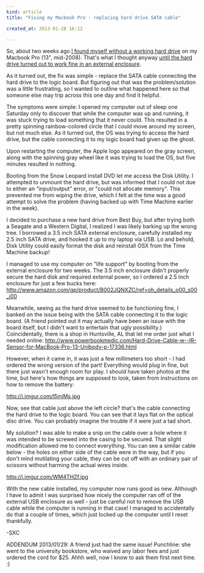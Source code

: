 ```yaml
---
kind: article
title: "Fixing my Macbook Pro - replacing hard drive SATA cable"

created_at: 2013-01-28 16:12

---
```


So, about two weeks ago [I found myself without a working hard drive](https://www.facebook.com/steven.clontz/posts/10101144733985781) on my Macbook Pro (13", mid-2008). That's what I thought anyway [until the hard drive turned out to work fine in an external enclosure](https://www.facebook.com/steven.clontz/posts/10101146355955341).

As it turned out, the fix was simple - replace the SATA cable connecting the hard drive to the logic board. But figuring out that was the problem/solution was a little frustrating, so I wanted to outline what happened here so that someone else may trip across this one day and find it helpful.

<!-- more -->

The symptoms were simple: I opened my computer out of sleep one Saturday only to discover that while the computer was up and running, it was stuck trying to load something that it never could. This resulted in a pretty spinning rainbow-colored circle that I could move around my screen, but not much else. As it turned out, the OS was trying to access the hard drive, but the cable connecting it to my logic board had given up the ghost.

Upon restarting the computer, the Apple logo appeared on the gray screen, along with the spinning gray wheel like it was trying to load the OS, but five minutes resulted in nothing.

Booting from the Snow Leopard install DVD let me access the Disk Utility. I attempted to unmount the hard drive, but was informed that I could not due to either an "input/output" error, or "could not allocate memory". This prevented me from wiping the drive, which I felt at the time was a good attempt to solve the problem (having backed up with Time Machine earlier in the week).

I decided to purchase a new hard drive from Best Buy, but after trying both a Seagate and a Western Digital, I realized I was likely barking up the wrong tree. I borrowed a 3.5 inch SATA external enclosure, carefully installed my 2.5 inch SATA drive, and hooked it up to my laptop via USB. Lo and behold, Disk Utility could easily format the disk and reinstall OSX from the Time Machine backup!

I managed to use my computer on "life support" by booting from the external enclosure for two weeks. The 3.5 inch enclosure didn't properly secure the hard disk and required external power, so I ordered a 2.5 inch enclosure for just a few bucks here: <http://www.amazon.com/gp/product/B002JQNXZC/ref=oh_details_o00_s00_i00>

Meanwhile, seeing as the hard drive seemed to be functioning fine, I banked on the issue being with the SATA cable connecting it to the logic board. (A friend pointed out it may actually have been an issue with the board itself, but I didn't want to entertain that ugly possibility.) Coincidentally, there is a shop in Huntsville, AL that let me order just what I needed online: <http://www.powerbookmedic.com/Hard-Drive-Cable-w--IR-Sensor-for-MacBook-Pro-13-Unibody-p-17336.html>

However, when it came in, it was just a few millimeters too short - I had ordered the wrong version of the part! Everything would plug in fine, but there just wasn't enough room for play. I should have taken photos at the time, but here's how things are supposed to look, taken from instructions on how to remove the battery:

http://i.imgur.com/l5injMs.jpg

Now, see that cable just above the left circle? that's the cable connecting the hard drive to the logic board. You can see that it lays flat on the optical disc drive. You can probably imagine the trouble if it were just a tad short.

My solution? I was able to make a snip on the cable over a hole where it was intended to be screwed into the casing to be secured. That slight modification allowed me to connect everything. You can see a similar cable below - the holes on either side of the cable were in the way, but if you don't mind mutilating your cable, they can be cut off with an ordinary pair of scissors without harming the actual wires inside.

http://i.imgur.com/WM4THZf.jpg

With the new cable installed, my computer now runs good as new. Although I have to admit I was surprised how nicely the computer ran off of the external USB enclosure as well - just be careful not to remove the USB cable while the computer is running in that case! I managed to accidentally do that a couple of times, which just locked up the computer until I reset thankfully.

-SXC

ADDENDUM 2013/01/29: A friend just had the same issue! Punchline: she went to the university bookstore, who waived any labor fees and just ordered the cord for $25. Ahhh well, now I know to ask them first next time. :)